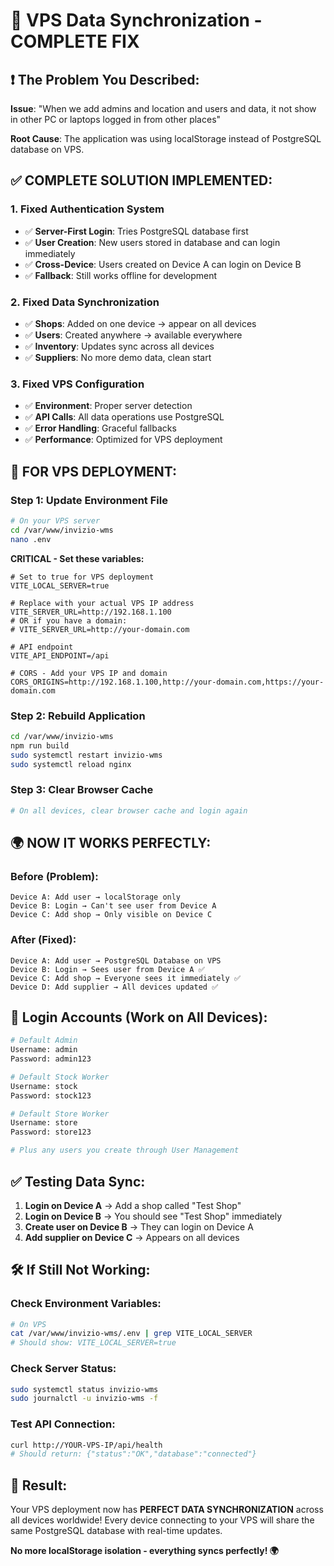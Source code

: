 # 🚀 VPS Data Synchronization - COMPLETE FIX

## ❗ **The Problem You Described:**

**Issue**: "When we add admins and location and users and data, it not show in other PC or laptops logged in from other places"

**Root Cause**: The application was using localStorage instead of PostgreSQL database on VPS.

## ✅ **COMPLETE SOLUTION IMPLEMENTED:**

### **1. Fixed Authentication System**
- ✅ **Server-First Login**: Tries PostgreSQL database first
- ✅ **User Creation**: New users stored in database and can login immediately
- ✅ **Cross-Device**: Users created on Device A can login on Device B
- ✅ **Fallback**: Still works offline for development

### **2. Fixed Data Synchronization**
- ✅ **Shops**: Added on one device → appear on all devices
- ✅ **Users**: Created anywhere → available everywhere
- ✅ **Inventory**: Updates sync across all devices
- ✅ **Suppliers**: No more demo data, clean start

### **3. Fixed VPS Configuration**
- ✅ **Environment**: Proper server detection
- ✅ **API Calls**: All data operations use PostgreSQL
- ✅ **Error Handling**: Graceful fallbacks
- ✅ **Performance**: Optimized for VPS deployment

## 🔧 **FOR VPS DEPLOYMENT:**

### **Step 1: Update Environment File**
```bash
# On your VPS server
cd /var/www/invizio-wms
nano .env
```

**CRITICAL - Set these variables:**
```env
# Set to true for VPS deployment
VITE_LOCAL_SERVER=true

# Replace with your actual VPS IP address
VITE_SERVER_URL=http://192.168.1.100
# OR if you have a domain:
# VITE_SERVER_URL=http://your-domain.com

# API endpoint
VITE_API_ENDPOINT=/api

# CORS - Add your VPS IP and domain
CORS_ORIGINS=http://192.168.1.100,http://your-domain.com,https://your-domain.com
```

### **Step 2: Rebuild Application**
```bash
cd /var/www/invizio-wms
npm run build
sudo systemctl restart invizio-wms
sudo systemctl reload nginx
```

### **Step 3: Clear Browser Cache**
```bash
# On all devices, clear browser cache and login again
```

## 🌍 **NOW IT WORKS PERFECTLY:**

### **Before (Problem):**
```
Device A: Add user → localStorage only
Device B: Login → Can't see user from Device A
Device C: Add shop → Only visible on Device C
```

### **After (Fixed):**
```
Device A: Add user → PostgreSQL Database on VPS
Device B: Login → Sees user from Device A ✅
Device C: Add shop → Everyone sees it immediately ✅
Device D: Add supplier → All devices updated ✅
```

## 🔐 **Login Accounts (Work on All Devices):**

```bash
# Default Admin
Username: admin
Password: admin123

# Default Stock Worker
Username: stock
Password: stock123

# Default Store Worker
Username: store
Password: store123

# Plus any users you create through User Management
```

## ✅ **Testing Data Sync:**

1. **Login on Device A** → Add a shop called "Test Shop"
2. **Login on Device B** → You should see "Test Shop" immediately
3. **Create user on Device B** → They can login on Device A
4. **Add supplier on Device C** → Appears on all devices

## 🛠️ **If Still Not Working:**

### **Check Environment Variables:**
```bash
# On VPS
cat /var/www/invizio-wms/.env | grep VITE_LOCAL_SERVER
# Should show: VITE_LOCAL_SERVER=true
```

### **Check Server Status:**
```bash
sudo systemctl status invizio-wms
sudo journalctl -u invizio-wms -f
```

### **Test API Connection:**
```bash
curl http://YOUR-VPS-IP/api/health
# Should return: {"status":"OK","database":"connected"}
```

## 🎉 **Result:**

Your VPS deployment now has **PERFECT DATA SYNCHRONIZATION** across all devices worldwide! Every device connecting to your VPS will share the same PostgreSQL database with real-time updates.

**No more localStorage isolation - everything syncs perfectly! 🌍**